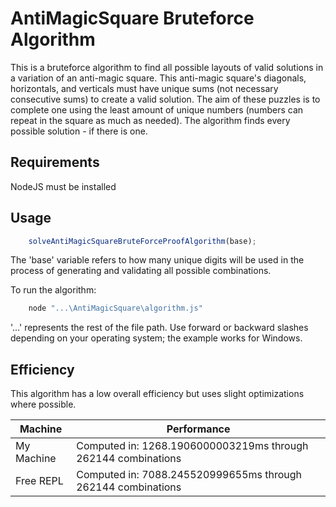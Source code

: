 # AntiMagicSquare Bruteforce Algorithm

This is a bruteforce algorithm to find all possible layouts of valid solutions in a variation of an anti-magic square. This anti-magic square's diagonals, horizontals, and verticals must have unique sums (not necessary consecutive sums) to create a valid solution. The aim of these puzzles is to complete one using the least amount of unique numbers (numbers can repeat in the square as much as needed). The algorithm finds every possible solution - if there is one.

## Requirements

NodeJS must be installed

## Usage

```js
    solveAntiMagicSquareBruteForceProofAlgorithm(base);
```

The 'base' variable refers to how many unique digits will be used in the process of generating and validating all possible combinations.

To run the algorithm:

```bash
    node "...\AntiMagicSquare\algorithm.js"
```

'...' represents the rest of the file path. Use forward or backward slashes depending on your operating system; the example works for Windows.

## Efficiency

This algorithm has a low overall efficiency but uses slight optimizations where possible.

| Machine  | Performance |
| ------------- | ------------- |
| My Machine  | Computed in: 1268.1906000003219ms through 262144 combinations |
| Free REPL   | Computed in: 7088.245520999655ms through 262144 combinations |
